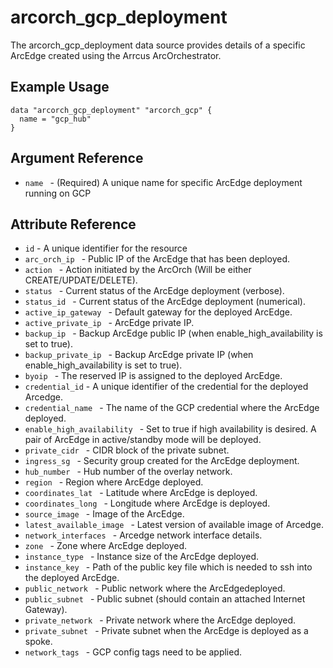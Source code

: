 # <resource name> arcorch_gcp_deployment

The arcorch_gcp_deployment data source provides details of a specific ArcEdge created using the Arrcus ArcOrchestrator.

## Example Usage

```hcl
data "arcorch_gcp_deployment" "arcorch_gcp" {
  name = "gcp_hub"
}
```

## Argument Reference

* `name ` - (Required) A unique name for specific ArcEdge deployment running on GCP

## Attribute Reference

* `id` - A unique identifier for the resource
* `arc_orch_ip ` -  Public IP of the ArcEdge that has been deployed.
* `action ` -  Action initiated by the ArcOrch (Will be either CREATE/UPDATE/DELETE).
* `status ` -  Current status of the ArcEdge deployment (verbose).
* `status_id ` -  Current status of the ArcEdge deployment (numerical).
* `active_ip_gateway ` -  Default gateway for the deployed ArcEdge.
* `active_private_ip ` -  ArcEdge private IP.
* `backup_ip ` -  Backup ArcEdge public IP (when enable_high_availability is set to true).
* `backup_private_ip ` -  Backup ArcEdge private IP (when enable_high_availability is set to true).
* `byoip ` - The reserved IP is assigned to the deployed ArcEdge.
* `credential_id` - A unique identifier of the credential for the deployed Arcedge.
* `credential_name ` - The name of the GCP credential where the ArcEdge deployed.
* `enable_high_availability ` - Set to true if high availability is desired. A pair of ArcEdge in active/standby mode will be deployed.
* `private_cidr ` -  CIDR block of the private subnet.
* `ingress_sg ` -  Security group created for the ArcEdge deployment.
* `hub_number ` -  Hub number of the overlay network.
* `region ` - Region where ArcEdge deployed.
* `coordinates_lat ` -  Latitude where ArcEdge is deployed.
* `coordinates_long ` -  Longitude where ArcEdge is deployed.
* `source_image ` - Image of the ArcEdge.
* `latest_available_image ` - Latest version of available image of Arcedge.
* `network_interfaces ` - Arcedge network interface details.
* `zone ` - Zone where ArcEdge deployed.
* `instance_type ` - Instance size of the ArcEdge deployed.
* `instance_key ` - Path of the public key file which is needed to ssh into the deployed ArcEdge. 
* `public_network ` - Public network where the ArcEdgedeployed.
* `public_subnet ` - Public subnet (should contain an attached Internet Gateway).
* `private_network ` - Private network where the ArcEdge deployed.
* `private_subnet ` - Private subnet when the ArcEdge is deployed as a spoke.
* `network_tags ` - GCP config tags need to be applied.